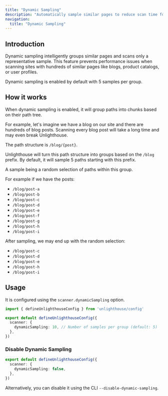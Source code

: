 ```yaml
---
title: "Dynamic Sampling"
description: "Automatically sample similar pages to reduce scan time for sites with many similar URLs like blogs or e-commerce."
navigation:
  title: "Dynamic Sampling"
---
```


## Introduction

Dynamic sampling intelligently groups similar pages and scans only a representative sample. This feature prevents performance issues when scanning sites with hundreds of similar pages like blogs, product catalogs, or user profiles.

Dynamic sampling is enabled by default with 5 samples per group.

## How it works

When dynamic sampling is enabled, it will group paths into chunks based on their path tree.

For example, let's imagine we have a blog on our site and there are hundreds of blog posts. Scanning every blog post will
take a long time and may even break Unlighthouse.

The path structure is `/blog/{post}`.

Unlighthouse will turn this path structure into groups based on the `/blog` prefix. By default, it will sample
5 paths starting with this prefix.

A sample being a random selection of paths within this group.

For example if we have the posts:

- `/blog/post-a`
- `/blog/post-b`
- `/blog/post-c`
- `/blog/post-d`
- `/blog/post-e`
- `/blog/post-f`
- `/blog/post-g`
- `/blog/post-h`
- `/blog/post-i`

After sampling, we may end up with the random selection:

- `/blog/post-c`
- `/blog/post-d`
- `/blog/post-e`
- `/blog/post-h`
- `/blog/post-i`

## Usage

It is configured using the `scanner.dynamicSampling` option.

```ts
import { defineUnlighthouseConfig } from 'unlighthouse/config'

export default defineUnlighthouseConfig({
  scanner: {
    dynamicSampling: 10, // Number of samples per group (default: 5)
  },
})
```

### Disable Dynamic Sampling

```ts
export default defineUnlighthouseConfig({
  scanner: {
    dynamicSampling: false,
  },
})
```

Alternatively, you can disable it using the CLI `--disable-dynamic-sampling`.
